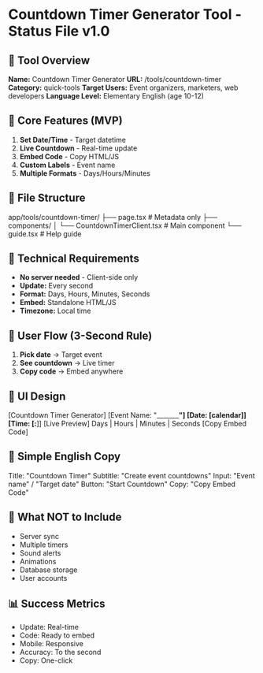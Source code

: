 # Countdown Timer Generator Tool - Status File v1.0

## 📌 Tool Overview

**Name:** Countdown Timer Generator
**URL:** /tools/countdown-timer
**Category:** quick-tools
**Target Users:** Event organizers, marketers, web developers
**Language Level:** Elementary English (age 10-12)

## 🎯 Core Features (MVP)

1. **Set Date/Time** - Target datetime
2. **Live Countdown** - Real-time update
3. **Embed Code** - Copy HTML/JS
4. **Custom Labels** - Event name
5. **Multiple Formats** - Days/Hours/Minutes

## 📁 File Structure

app/tools/countdown-timer/
├── page.tsx # Metadata only
├── components/
│ └── CountdownTimerClient.tsx # Main component
└── guide.tsx # Help guide

## 🔧 Technical Requirements

- **No server needed** - Client-side only
- **Update:** Every second
- **Format:** Days, Hours, Minutes, Seconds
- **Embed:** Standalone HTML/JS
- **Timezone:** Local time

## 💭 User Flow (3-Second Rule)

1. **Pick date** → Target event
2. **See countdown** → Live timer
3. **Copy code** → Embed anywhere

## 🎨 UI Design

[Countdown Timer Generator]
[Event Name: "___________"]
[Date: [calendar]] [Time: [__:__]]
[Live Preview]
Days | Hours | Minutes | Seconds
[Copy Embed Code]

## 📝 Simple English Copy

Title: "Countdown Timer"
Subtitle: "Create event countdowns"
Input: "Event name" / "Target date"
Button: "Start Countdown"
Copy: "Copy Embed Code"

## 🚫 What NOT to Include

- Server sync
- Multiple timers
- Sound alerts
- Animations
- Database storage
- User accounts

## 📊 Success Metrics

- Update: Real-time
- Code: Ready to embed
- Mobile: Responsive
- Accuracy: To the second
- Copy: One-click
